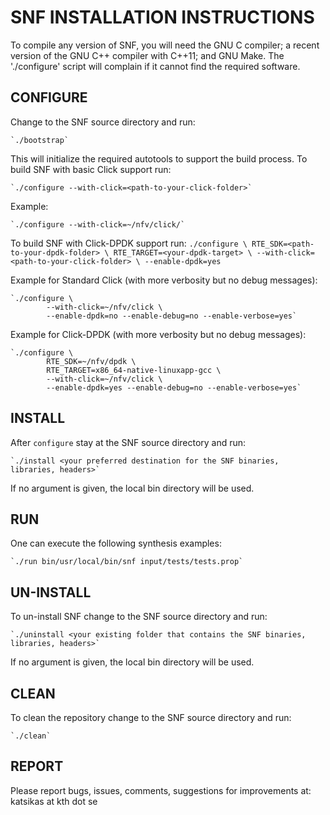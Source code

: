 SNF INSTALLATION INSTRUCTIONS
===============================

To compile any version of SNF, you will need the GNU C compiler;
a recent version of the GNU C++ compiler with C++11; and GNU Make. The
'./configure' script will complain if it cannot find the required software.

CONFIGURE
-----------

Change to the SNF source directory and run:

	`./bootstrap`

This will initialize the required autotools to support the build process.
To build SNF with basic Click support run:

	`./configure --with-click=<path-to-your-click-folder>`

Example:

	`./configure --with-click=~/nfv/click/`

To build SNF with Click-DPDK support run:
	`./configure \
			RTE_SDK=<path-to-your-dpdk-folder> \
			RTE_TARGET=<your-dpdk-target> \
			--with-click=<path-to-your-click-folder> \
			--enable-dpdk=yes`

Example for Standard Click (with more verbosity but no debug messages):

	`./configure \
			--with-click=~/nfv/click \
			--enable-dpdk=no --enable-debug=no --enable-verbose=yes`

Example for Click-DPDK (with more verbosity but no debug messages):

	`./configure \
			RTE_SDK=~/nfv/dpdk \
			RTE_TARGET=x86_64-native-linuxapp-gcc \
			--with-click=~/nfv/click \
			--enable-dpdk=yes --enable-debug=no --enable-verbose=yes`

INSTALL
---------
After `configure` stay at the SNF source directory and run:

	`./install <your preferred destination for the SNF binaries, libraries, headers>`

If no argument is given, the local bin directory will be used.

RUN
---------
One can execute the following synthesis examples:

	`./run bin/usr/local/bin/snf input/tests/tests.prop`

UN-INSTALL
---------
To un-install SNF change to the SNF source directory and run:

	`./uninstall <your existing folder that contains the SNF binaries, libraries, headers>`

If no argument is given, the local bin directory will be used.

CLEAN
---------
To clean the repository change to the SNF source directory and run:

	`./clean`

REPORT
---------
Please report bugs, issues, comments, suggestions for improvements at: katsikas at kth dot se
